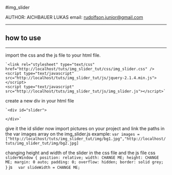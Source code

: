 #img_slider

AUTHOR: AICHBAUER LUKAS
email: rudolfson.junior@gmail.com

***

## how to use

***

import the css and the js file to your html file.

    `<link rel="stylesheet" type="text/css" href="http://localhost/tuts/img_slider_tut/css/img_slider.css" />
    <script type="text/javascript" src="http://localhost/tuts/img_slider_tut/js/jquery-2.1.4.min.js"></script>
    <script type="text/javascript" src="http://localhost/tuts/img_slider_tut/js/img_slider.js"></script>`

create a new div in your html file

    `<div id="slider">
      
    </div>`

give it the id slider
now import pictures on your project and link the paths in the var images array on the img_slider.js
example:
    `var images =    ["http://localhost/tuts/img_slider_tut/img/bg1.jpg","http://localhost/tuts/img_slider_tut/img/bg2.jpg]`

changing height and width of the slider in the css file and the js file
css
    `
sliderWindow
{
  position: relative;
  width: CHANGE ME;
  height: CHANGE ME;
  margin: 0 auto;
  padding: 0;
  overflow: hidden;
  border: solid grey;
}
`
js
    `  var slideWidth = CHANGE ME;`
